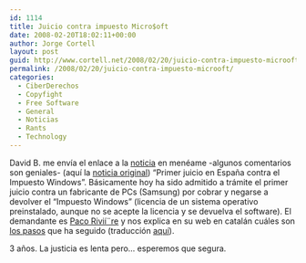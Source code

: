 ```yaml
---
id: 1114
title: Juicio contra impuesto Micro$oft
date: 2008-02-20T18:02:11+00:00
author: Jorge Cortell
layout: post
guid: http://www.cortell.net/2008/02/20/juicio-contra-impuesto-microoft/
permalink: /2008/02/20/juicio-contra-impuesto-microoft/
categories:
  - CiberDerechos
  - Copyfight
  - Free Software
  - General
  - Noticias
  - Rants
  - Technology
---
```

David B. me enví­a el enlace a la <a target="_blank" title="noticia en meneame" href="http://meneame.net/story/primer-juicio-espana-contra-impuesto-microsoftwindows">noticia</a> en menéame -algunos comentarios son geniales- (aquí­ la <a target="_blank" title="devolucion.org" href="http://devolucion.org/forum/t-36648/primer-juicio-en-espana-contra-el-impuesto-windows">noticia original</a>) &#8220;Primer juicio en España contra el Impuesto Windows&#8221;. Básicamente hoy ha sido admitido a trámite el primer juicio contra un fabricante de PCs (Samsung) por cobrar y negarse a devolver el &#8220;Impuesto Windows&#8221; (licencia de un sistema operativo preinstalado, aunque no se acepte la licencia y se devuelva el software). El demandante es [Paco Rivií¨re](http://pacoriviere.cat/) y nos explica en su web en catalán cuáles son [los pasos](http://pacoriviere.googlepages.com/TornarElUindous.html) que ha seguido (traducción <a target="_blank" title="traducción de los pasos seguidos" href="http://devolucion.org/forum/t-36648/primer-juicio-en-espana-contra-el-impuesto-windows">aquí­</a>).

3 años. La justicia es lenta pero&#8230; esperemos que segura.